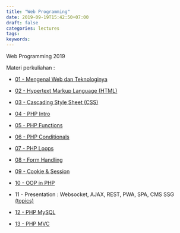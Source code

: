 ```yaml
---
title: "Web Programming"
date: 2019-09-19T15:42:50+07:00
draft: false
categories: lectures
tags:
keywords:
---
```



Web Programming 2019
<!--more-->
Materi perkuliahan :

- [01 - Mengenal Web dan Teknologinya](../../files/webpro/2019/01-intro.pdf)

- [02 - Hypertext Markup Language (HTML)](../../files/webpro/2019/02-html.pdf)

- [03 - Cascading Style Sheet (CSS)](../../files/webpro/2019/03-css.pdf)

- [04 - PHP Intro](../../files/webpro/2019/04-php.pdf)

- [05 - PHP Functions](../../files/webpro/2019/05-php-functions.pdf)

- [06 - PHP Conditionals](../../files/webpro/2019/06-php-conditionals.pdf)

- [07 - PHP Loops](../../files/webpro/2019/07-php-loops.pdf)

- [08 - Form Handling](../../files/webpro/2019/08-form-handling.pdf)

- [09 - Cookie & Session](../../files/webpro/2019/09-cookie-session.pdf)

- [10 - OOP in PHP](../../files/webpro/2019/10-php-oop.pdf)

- 11 - Presentation : Websocket, AJAX, REST, PWA, SPA, CMS SSG [(topics)](../../files/webpro/2019/11-presentation-topics.txt)

- [12 - PHP MySQL](../../files/webpro/2019/12-php-mysql-tugas.pdf)

- [13 - PHP MVC](../../files/webpro/2019/13-mvc.pdf)